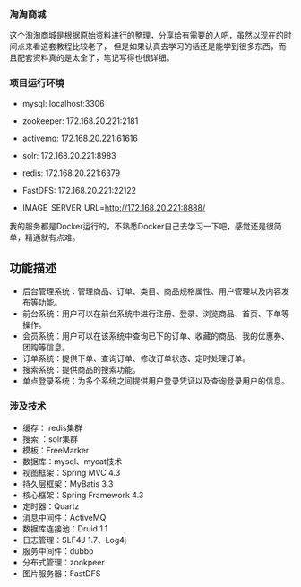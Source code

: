 ### 淘淘商城
这个淘淘商城是根据原始资料进行的整理，分享给有需要的人吧，虽然以现在的时间点来看这套教程比较老了，
但是如果认真去学习的话还是能学到很多东西，而且配套资料真的是太全了，笔记写得也很详细。

### 项目运行环境

- mysql: localhost:3306

- zookeeper: 172.168.20.221:2181

- activemq: 172.168.20.221:61616

- solr: 172.168.20.221:8983

- redis: 172.168.20.221:6379

- FastDFS: 172.168.20.221:22122

- IMAGE_SERVER_URL=http://172.168.20.221:8888/

我的服务都是Docker运行的，不熟悉Docker自己去学习一下吧，感觉还是很简单，精通就有点难。

## 功能描述
- 后台管理系统：管理商品、订单、类目、商品规格属性、用户管理以及内容发布等功能。
- 前台系统：用户可以在前台系统中进行注册、登录、浏览商品、首页、下单等操作。
- 会员系统：用户可以在该系统中查询已下的订单、收藏的商品、我的优惠券、团购等信息。
- 订单系统：提供下单、查询订单、修改订单状态、定时处理订单。
- 搜索系统：提供商品的搜索功能。
- 单点登录系统：为多个系统之间提供用户登录凭证以及查询登录用户的信息。

### 涉及技术
- 缓存： redis集群
- 搜索 ：solr集群
- 模板：FreeMarker
- 数据库：mysql、mycat技术
- 视图框架：Spring MVC 4.3
- 持久层框架：MyBatis 3.3
- 核心框架：Spring Framework 4.3
- 定时器：Quartz
- 消息中间件：ActiveMQ
- 数据库连接池：Druid 1.1
- 日志管理：SLF4J 1.7、Log4j
- 服务中间件：dubbo
- 分布式管理：zookpeer
- 图片服务器：FastDFS
